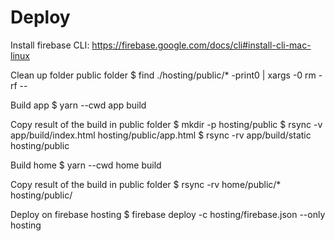 # Deploy

Install firebase CLI:
https://firebase.google.com/docs/cli#install-cli-mac-linux

Clean up folder public folder
$ find ./hosting/public/* -print0 | xargs -0 rm -rf --

Build app
$ yarn --cwd app build

Copy result of the build in public folder
$ mkdir -p hosting/public
$ rsync -v app/build/index.html hosting/public/app.html
$ rsync -rv app/build/static hosting/public

Build home
$ yarn --cwd home build

Copy result of the build in public folder
$ rsync -rv home/public/* hosting/public/

Deploy on firebase hosting
$ firebase deploy -c hosting/firebase.json --only hosting

